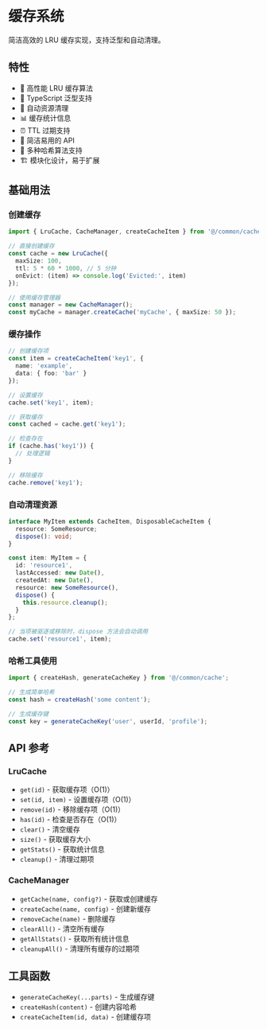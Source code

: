 # 缓存系统

简洁高效的 LRU 缓存实现，支持泛型和自动清理。

## 特性

- 🚀 高性能 LRU 缓存算法
- 🔧 TypeScript 泛型支持
- 🧹 自动资源清理
- 📊 缓存统计信息
- ⏰ TTL 过期支持
- 🎯 简洁易用的 API
- 🔐 多种哈希算法支持
- 🏗️ 模块化设计，易于扩展

## 基础用法

### 创建缓存

```typescript
import { LruCache, CacheManager, createCacheItem } from '@/common/cache';

// 直接创建缓存
const cache = new LruCache({
  maxSize: 100,
  ttl: 5 * 60 * 1000, // 5 分钟
  onEvict: (item) => console.log('Evicted:', item)
});

// 使用缓存管理器
const manager = new CacheManager();
const myCache = manager.createCache('myCache', { maxSize: 50 });
```

### 缓存操作

```typescript
// 创建缓存项
const item = createCacheItem('key1', { 
  name: 'example',
  data: { foo: 'bar' }
});

// 设置缓存
cache.set('key1', item);

// 获取缓存
const cached = cache.get('key1');

// 检查存在
if (cache.has('key1')) {
  // 处理逻辑
}

// 移除缓存
cache.remove('key1');
```

### 自动清理资源

```typescript
interface MyItem extends CacheItem, DisposableCacheItem {
  resource: SomeResource;
  dispose(): void;
}

const item: MyItem = {
  id: 'resource1',
  lastAccessed: new Date(),
  createdAt: new Date(),
  resource: new SomeResource(),
  dispose() {
    this.resource.cleanup();
  }
};

// 当项被驱逐或移除时，dispose 方法会自动调用
cache.set('resource1', item);
```

### 哈希工具使用

```typescript
import { createHash, generateCacheKey } from '@/common/cache';

// 生成简单哈希
const hash = createHash('some content');

// 生成缓存键
const key = generateCacheKey('user', userId, 'profile');
```

## API 参考

### LruCache

- `get(id)` - 获取缓存项（O(1)）
- `set(id, item)` - 设置缓存项（O(1)）
- `remove(id)` - 移除缓存项（O(1)）
- `has(id)` - 检查是否存在（O(1)）
- `clear()` - 清空缓存
- `size()` - 获取缓存大小
- `getStats()` - 获取统计信息
- `cleanup()` - 清理过期项

### CacheManager

- `getCache(name, config?)` - 获取或创建缓存
- `createCache(name, config)` - 创建新缓存
- `removeCache(name)` - 删除缓存
- `clearAll()` - 清空所有缓存
- `getAllStats()` - 获取所有统计信息
- `cleanupAll()` - 清理所有缓存的过期项

## 工具函数

- `generateCacheKey(...parts)` - 生成缓存键
- `createHash(content)` - 创建内容哈希
- `createCacheItem(id, data)` - 创建缓存项
